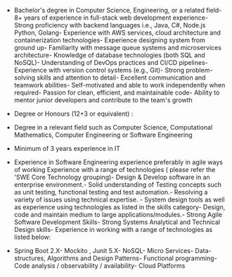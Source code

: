 
- Bachelor's degree in Computer Science, Engineering, or a related field- 8+ years of experience in full-stack web development experience- Strong proficiency with backend languages i.e., Java, C#, Node.js Python, Golang- Experience with AWS services, cloud architecture and containerization technologies- Experience designing system from ground up- Familiarity with message queue systems and microservices architecture- Knowledge of database technologies (both SQL and NoSQL)- Understanding of DevOps practices and CI/CD pipelines- Experience with version control systems (e.g., Git)- Strong problem-solving skills and attention to detail- Excellent communication and teamwork abilities- Self-motivated and able to work independently when required- Passion for clean, efficient, and maintainable code- Ability to mentor junior developers and contribute to the team's growth



- Degree or Honours (12+3 or equivalent) :

- Degree in a relevant field such as Computer Science, Computational Mathematics, Computer Engineering or Software Engineering

- Minimum of 3 years experience in IT

- Experience in Software Engineering experience preferably in agile ways of working Experience with a range of technologies ( please refer the 'SWE Core Technology grouping)- Design & Develop software in an enterprise environment.- Solid understanding of Testing concepts such as unit testing, functional testing and test automation.- Resolving a variety of issues using technical expertise. - System design tools as well as experience using technologies as listed in the skills category- Design, code and maintain medium to large applications/modules.- Strong Agile Software Development Skills- Strong Systems Analytical and Technical Design skills- Experience in working with a range of technologies as listed below:

- Spring Boot 2.X- Mockito , Junit 5.X- NoSQL- Micro Services- Data-structures, Algorithms and Design Patterns- Functional programming- Code analysis / observability / availability- Cloud Platforms